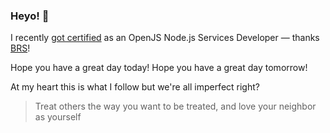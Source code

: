 ### Heyo! 👋

I recently [got certified](https://www.credly.com/badges/dc107cd5-6665-4e41-9cf0-406a25a9813c) as an OpenJS Node.js Services Developer — thanks [BRS](https://github.com/BigRoomStudios)!

Hope you have a great day today!
Hope you have a great day tomorrow!

At my heart this is what I follow but we're all imperfect right?
> Treat others the way you want to be treated, and love your neighbor as yourself

